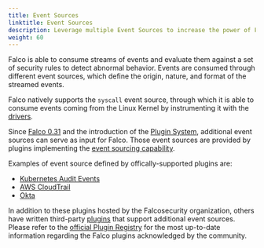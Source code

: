```yaml
---
title: Event Sources
linktitle: Event Sources
description: Leverage multiple Event Sources to increase the power of Falco
weight: 60
---
```


Falco is able to consume streams of events and evaluate them against a set of security rules to detect abnormal behavior. Events are consumed through different event sources, which define the origin, nature, and format of the streamed events.

Falco natively supports the `syscall` event source, through which it is able to consume events coming from the Linux Kernel by instrumenting it with the [drivers](./drivers). 

Since [Falco 0.31](/blog/falco-0-31-0.md) and the introduction of the [Plugin System](/docs/plugins), additional event sources can serve as input for Falco. Those event sources are provided by plugins implementing the [event sourcing capability](/docs/reference/plugins/plugin-api-reference/#event-sourcing-capability-api). 

Examples of event source defined by offically-supported plugins are:

* [Kubernetes Audit Events](/docs/event-sources/plugins/kubernetes-audit/)
* [AWS CloudTrail](/docs/event-sources/plugins/cloudtrail/)
* [Okta](/docs/event-sources/plugins/okta/)

In addition to these plugins hosted by the Falcosecurity organization, others have written third-party [plugins](https://github.com/falcosecurity/plugins#readme) that support additional event sources. Please refer to the [official Plugin Registry](https://github.com/falcosecurity/plugins/blob/master/registry.yaml) for the most up-to-date information regarding the Falco plugins acknowledged by the community.